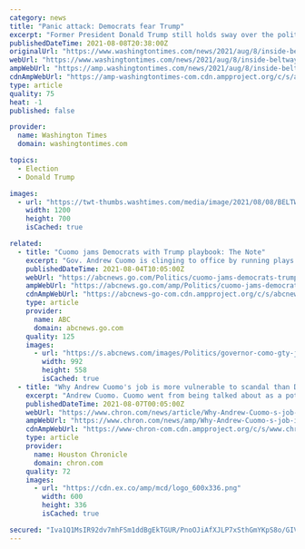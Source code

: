 ```yaml
---
category: news
title: "Panic attack: Democrats fear Trump"
excerpt: "Former President Donald Trump still holds sway over the political marketplace and the Democrats know that. They’re nervous about it, even paranoid. Mr. Trump’s been out of office for almost seven months — and in no way took the typical route of most former presidents who linger on the sidelines and write a book."
publishedDateTime: 2021-08-08T20:38:00Z
originalUrl: "https://www.washingtontimes.com/news/2021/aug/8/inside-beltway-panic-attack-democrats-fear-trump/"
webUrl: "https://www.washingtontimes.com/news/2021/aug/8/inside-beltway-panic-attack-democrats-fear-trump/"
ampWebUrl: "https://amp.washingtontimes.com/news/2021/aug/8/inside-beltway-panic-attack-democrats-fear-trump/"
cdnAmpWebUrl: "https://amp-washingtontimes-com.cdn.ampproject.org/c/s/amp.washingtontimes.com/news/2021/aug/8/inside-beltway-panic-attack-democrats-fear-trump/"
type: article
quality: 75
heat: -1
published: false

provider:
  name: Washington Times
  domain: washingtontimes.com

topics:
  - Election
  - Donald Trump

images:
  - url: "https://twt-thumbs.washtimes.com/media/image/2021/08/08/BELTWAY_Election_2021_Trump_Ohio_59092.jpg-6c212_c0-150-3600-2250_s1200x700.jpg?187bc123cc4510feb7f1966081317bdd024739c4"
    width: 1200
    height: 700
    isCached: true

related:
  - title: "Cuomo jams Democrats with Trump playbook: The Note"
    excerpt: "Gov. Andrew Cuomo is clinging to office by running plays made familiar by former President Trump, mixing indignant denials with what-aboutism and an instinct to fight."
    publishedDateTime: 2021-08-04T10:05:00Z
    webUrl: "https://abcnews.go.com/Politics/cuomo-jams-democrats-trump-playbook-note/story?id=79245633"
    ampWebUrl: "https://abcnews.go.com/amp/Politics/cuomo-jams-democrats-trump-playbook-note/story?id=79245633"
    cdnAmpWebUrl: "https://abcnews-go-com.cdn.ampproject.org/c/s/abcnews.go.com/amp/Politics/cuomo-jams-democrats-trump-playbook-note/story?id=79245633"
    type: article
    provider:
      name: ABC
      domain: abcnews.go.com
    quality: 125
    images:
      - url: "https://s.abcnews.com/images/Politics/governor-como-gty-jt-210803_1628032388719_hpMain_16x9_992.jpg"
        width: 992
        height: 558
        isCached: true
  - title: "Why Andrew Cuomo's job is more vulnerable to scandal than Donald Trump's was"
    excerpt: "Andrew Cuomo. Cuomo went from being talked about as a potential presidential candidate in the spring of 2020 – thanks in large part to his handling of the COVID-19 pandemic in New York state – to media ridicule and possible state senate impeachment now,"
    publishedDateTime: 2021-08-07T00:05:00Z
    webUrl: "https://www.chron.com/news/article/Why-Andrew-Cuomo-s-job-is-more-vulnerable-to-16370307.php"
    ampWebUrl: "https://www.chron.com/news/amp/Why-Andrew-Cuomo-s-job-is-more-vulnerable-to-16370307.php"
    cdnAmpWebUrl: "https://www-chron-com.cdn.ampproject.org/c/s/www.chron.com/news/amp/Why-Andrew-Cuomo-s-job-is-more-vulnerable-to-16370307.php"
    type: article
    provider:
      name: Houston Chronicle
      domain: chron.com
    quality: 72
    images:
      - url: "https://cdn.ex.co/amp/mcd/logo_600x336.png"
        width: 600
        height: 336
        isCached: true

secured: "Iva1Q1MsIR92dv7mhFSm1ddBgEkTGUR/PnoOJiAfXJLP7xSthGmYKpS8o/GIVAidh3nCTjcwumC5Q8hdEgMJwLfAB5oe8hRBAIlUrX9gdhDn3KLiYNY/8SzDDecCj8XkvhrqtslzK65pic3rex8O327Z55J7C6PTdvZGHuOhKS9ZXwQ3QA/SLqdjpUux86aqKEfHJPXxBHJ57G47g+v9XWx0Xy8+7uo2eWfEKW1kowAcBPoxdsX/NuQegb5HO0TeQTVSHhTlM5CjcDPQu0LCm2So/iOwMwKLB/05vNwywPS/6aoho9LvhdS/Y4ZAkDB61tUjnoCKvZteunzM0Z4G2UQsRDR+ksfn/PsltfyuUMA=;PKyZycVgbvKb+h47yWcSKQ=="
---
```


